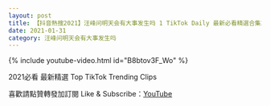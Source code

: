 ```yaml
---
layout: post
title: 【抖音熱搜2021】汪峰问明天会有大事发生吗 1 TikTok Daily 最新必看精選合集2021 01 31
date: 2021-01-31
category: 汪峰问明天会有大事发生吗
---
```


{% include youtube-video.html id="B8btov3F_Wo" %}

2021必看 最新精選 Top TikTok Trending Clips

喜歡請點贊轉發加訂閱 Like & Subscribe：[YouTube](https://www.youtube.com/channel/UCAoR7VcanIPd04uEq_GIylA/videos)

